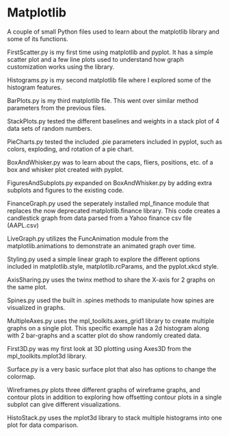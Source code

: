 # Matplotlib
A couple of small Python files used to learn about the matplotlib library and some of its functions.

FirstScatter.py is my first time using matplotlib and pyplot.  It has a simple scatter plot and a few line plots used to understand how graph customization works using the library.

Histograms.py is my second matplotlib file where I explored some of the histogram features.

BarPlots.py is my third matplotlib file.  This went over similar method parameters from the previous files.

StackPlots.py tested the different baselines and weights in a stack plot of 4 data sets of random numbers.

PieCharts.py tested the included .pie parameters included in pyplot, such as colors, exploding, and rotation of a pie chart.

BoxAndWhisker.py was to learn about the caps, fliers, positions, etc. of a box and whisker plot created with pyplot.

FiguresAndSubplots.py expanded on BoxAndWhisker.py by adding extra subplots and figures to the existing code.

FinanceGraph.py used the seperately installed mpl_finance module that replaces the now deprecated matplotlib.finance library.  This code creates a candlestick graph from data parsed from a Yahoo finance csv file (AAPL.csv)

LiveGraph.py utilizes the FuncAnimation module from the matplotlib.animations to demonstrate an animated graph over time.

Styling.py used a simple linear graph to explore the different options included in matplotlib.style, matplotlib.rcParams, and the pyplot.xkcd style.

AxisSharing.py uses the twinx method to share the X-axis for 2 graphs on the same plot.

Spines.py used the built in .spines methods to manipulate how spines are visualized in graphs.

MultipleAxes.py uses the mpl_toolkits.axes_grid1 library to create multiple graphs on a single plot.  This specific example has a 2d histogram along with 2 bar-graphs and a scatter plot do show randomly created data.

First3D.py was my first look at 3D plotting using Axes3D from the mpl_toolkits.mplot3d library.

Surface.py is a very basic surface plot that also has options to change the colormap.

Wireframes.py plots three different graphs of wireframe graphs, and contour plots in addition to exploring how offsetting contour plots in a single subplot can give different visualizations.

HistoStack.py uses the mplot3d library to stack multiple histograms into one plot for data comparison.
